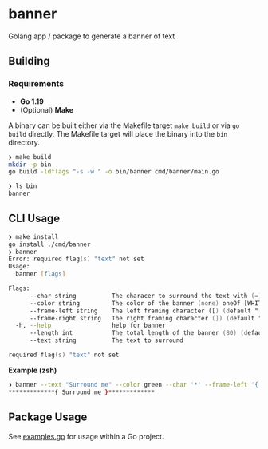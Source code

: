 # banner
Golang app / package to generate a banner of text

## Building

### Requirements

- **Go 1.19**
- (Optional) **Make**

A binary can be built either via the Makefile target `make build` or via `go build` directly.
The Makefile target will place the binary into the `bin` directory.

```zsh
❯ make build
mkdir -p bin
go build -ldflags "-s -w " -o bin/banner cmd/banner/main.go

❯ ls bin
banner
```

## CLI Usage

```zsh
❯ make install
go install ./cmd/banner
❯ banner
Error: required flag(s) "text" not set
Usage:
  banner [flags]

Flags:
      --char string          The characer to surround the text with (=) (default "=")
      --color string         The color of the banner (none) oneOf [WHITE BRIGHT_RED BRIGHT_YELLOW BRIGHT_BLUE BRIGHT_MAGENTA RED GREEN BLUE BRIGHT_GREEN BRIGHT_CYAN BLACK YELLOW BRIGHT_BLACK BRIGHT_WHITE MAGENTA CYAN]
      --frame-left string    The left framing character ([) (default "[")
      --frame-right string   The right framing character (]) (default "[")
  -h, --help                 help for banner
      --length int           The total length of the banner (80) (default 80)
      --text string          The text to surround

required flag(s) "text" not set
```

**Example (zsh)**

```zsh
❯ banner --text "Surround me" --color green --char '*' --frame-left '{' --frame-right '}' --length 40
*************{ Surround me }*************
```

## Package Usage

See [examples.go](./examples/examples.go) for usage within a Go project.
